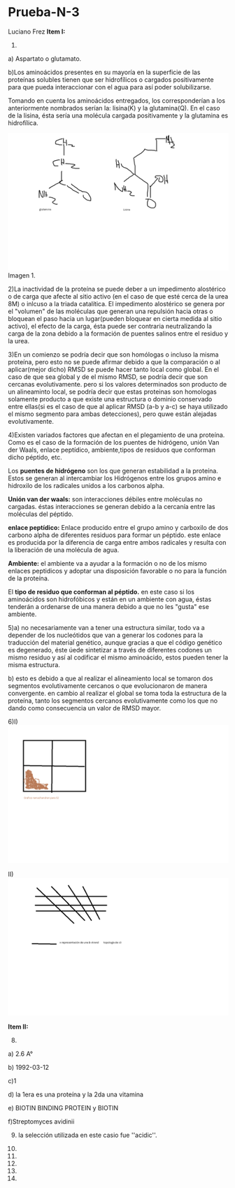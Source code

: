 # Prueba-N-3
Luciano Frez
**Item I:**

1)
a) Aspartato o glutamato.

b)Los aminoácidos presentes en su mayoría en la superficie de las proteínas solubles tienen que ser hidrofílicos o cargados positivamente para que pueda interaccionar con el agua para así poder solubilizarse.

Tomando en cuenta los aminoácidos entregados, los corresponderían a los anteriormente nombrados serían la: lisina(K) y la glutamina(Q). En el caso de la lisina, ésta sería una molécula cargada positivamente y la glutamina es hidrofílica.

![imagen 1](https://github.com/MrPiggie/Prueba-N-3/blob/master/imagen%201.png?raw=true)
Imagen 1.

2)La inactividad de la proteína se puede deber a un impedimento alostérico o de carga que afecte al sitio activo (en el caso de que esté cerca de la urea 8M) o inlcuso a la triada catalítica. El impedimento alostérico se genera por el "volumen" de las moléculas que generan una repulsión hacia otras o bloquean el paso hacia un lugar(pueden bloquear en cierta medida al sitio activo), el efecto de la carga, ésta puede ser contraria neutralizando la carga de la zona debido a la formación de puentes salinos entre el residuo y la urea.

3)En un comienzo se podría decir que son homólogas o incluso la misma proteína, pero esto no se puede afirmar debido a que la comparación o al aplicar(mejor dicho) RMSD se puede hacer tanto local como global. En el caso de que sea global y de el mismo RMSD, se podría decir que son cercanas evolutivamente. pero si los valores determinados son producto de un alineaminto local, se podría decir que estas proteinas son homologas solamente producto a que existe una estructura o dominio conservado entre ellas(si es el caso de que al aplicar RMSD (a-b y a-c) se haya utilizado el mismo segmento para ambas detecciones), pero quwe están alejadas evolutivamente.

4)Existen variados factores que afectan en el plegamiento de una proteína. Como es el caso de la formación de los puentes de hidrógeno, unión Van der Waals, enlace peptídico, ambiente,tipos de residuos que conforman dicho péptido, etc.

Los **puentes de hidrógeno** son los que generan estabilidad a la proteína. Estos se generan al intercambiar los Hidrógenos entre los grupos amino e hidroxilo de los radicales unidos a los carbonos alpha.

**Unión van der waals:** son interacciones débiles entre moléculas no cargadas. éstas interacciones se generan debido a la cercanía entre las moléculas del péptido.

**enlace peptídico:** Enlace producido entre el grupo amino y carboxilo de dos carbono alpha de diferentes residuos para formar un péptido. este enlace es producida por la diferencia de carga entre ambos radicales y resulta con la liberación de una molécula de agua.

**Ambiente:** el ambiente va a ayudar a la formación o no de los mismo enlaces peptidicos y adoptar una disposición favorable o no para la función de la proteína.

El **tipo de residuo que conforman al péptido.** en este caso si los aminoácidos son hidrofóbicos y están en un ambiente con agua, éstas tenderán a ordenarse de una manera debido a que no les "gusta" ese ambiente.


5)a) no necesariamente van a tener una estructura similar, todo va a depender de los nucleótidos que van a generar los codones para la traducción del material genético, aunque gracias a que el código genético es degenerado, éste úede sintetizar a través de diferentes codones un mismo residuo y así al codificar el mismo aminoácido, estos pueden tener la misma estructura.

b) esto es debido a que al realizar el alineamiento local se tomaron dos segmentos evolutivamente cercanos o que evolucionaron de manera convergente. en cambio al realizar el global se toma toda la estructura de la proteína, tanto los segmentos cercanos evolutivamente como los que no dando como consecuencia un valor de RMSD mayor.

6)I)
![IMAHBE](https://github.com/MrPiggie/Prueba-N-3/blob/master/S2.png?raw=true)

II)
![dsfsg](https://github.com/MrPiggie/Prueba-N-3/blob/master/s3.png?raw=true)


**Item II:**

8) 

a) 2.6 A°

b) 1992-03-12

c)1

d) la 1era es una proteína y la 2da una vitamina

e) BIOTIN BINDING PROTEIN y BIOTIN

f)Streptomyces avidinii

9) la selección utilizada en este casio fue ''acidic''.


10)

11)

12)

13)

14)
